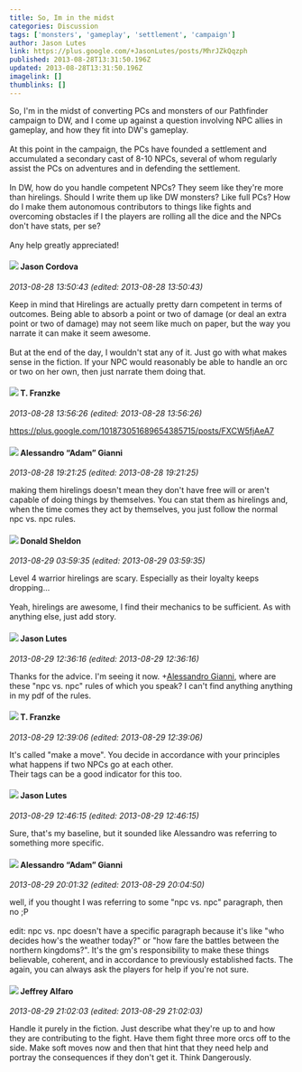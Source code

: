 ```yaml
---
title: So, Im in the midst
categories: Discussion
tags: ['monsters', 'gameplay', 'settlement', 'campaign']
author: Jason Lutes
link: https://plus.google.com/+JasonLutes/posts/MhrJZkQqzph
published: 2013-08-28T13:31:50.196Z
updated: 2013-08-28T13:31:50.196Z
imagelink: []
thumblinks: []
---
```


So, I&#39;m in the midst of converting PCs and monsters of our Pathfinder campaign to DW, and I come up against a question involving NPC allies in gameplay, and how they fit into DW&#39;s gameplay.<br /><br />At this point in the campaign, the PCs have founded a settlement and accumulated a secondary cast of 8-10 NPCs, several of whom regularly assist the PCs on adventures and in defending the settlement.<br /><br />In DW, how do you handle competent NPCs? They seem like they&#39;re more than hirelings. Should I write them up like DW monsters? Like full PCs? How do I make them autonomous contributors to things like fights and overcoming obstacles if I the players are rolling all the dice and the NPCs don&#39;t have stats, per se?<br /><br />Any help greatly appreciated! 
<div id='comment z12lj5s4juyzdtt3v22fgbrbuletdbyl5'>
  <h4><img src='{{site.baseurl}}//images/avatars/108530078404383929502_photo.jpg'> Jason Cordova</h4>
      <p><cite>2013-08-28 13:50:43 (edited: 2013-08-28 13:50:43)</cite></p>
        <p>Keep in mind that Hirelings are actually pretty darn competent in terms of outcomes. Being able to absorb a point or two of damage (or deal an extra point or two of damage) may not seem like much on paper, but the way you narrate it can make it seem awesome. <br /><br />But at the end of the day, I wouldn&#39;t stat any of it. Just go with what makes sense in the fiction. If your NPC would reasonably be able to handle an orc or two on her own, then just narrate them doing that. </p>
</div>
        

<div id='comment z12lj5s4juyzdtt3v22fgbrbuletdbyl5'>
  <h4><img src='{{site.baseurl}}//images/avatars/110330901807759406775_photo.jpg'> T. Franzke</h4>
      <p><cite>2013-08-28 13:56:26 (edited: 2013-08-28 13:56:26)</cite></p>
        <p><a href="https://plus.google.com/101873051689654385715/posts/FXCW5fjAeA7" class="ot-anchor">https://plus.google.com/101873051689654385715/posts/FXCW5fjAeA7</a> </p>
</div>
        

<div id='comment z12lj5s4juyzdtt3v22fgbrbuletdbyl5'>
  <h4><img src='{{site.baseurl}}//images/avatars/106679386179477817028_photo.jpg'> Alessandro “Adam” Gianni</h4>
      <p><cite>2013-08-28 19:21:25 (edited: 2013-08-28 19:21:25)</cite></p>
        <p>making them hirelings doesn&#39;t mean they don&#39;t have free will or aren&#39;t capable of doing things by themselves. You can stat them as hirelings and, when the time comes they act by themselves, you just follow the normal npc vs. npc rules.</p>
</div>
        

<div id='comment z12lj5s4juyzdtt3v22fgbrbuletdbyl5'>
  <h4><img src='{{site.baseurl}}//images/avatars/107340087089552618190_photo.jpg'> Donald Sheldon</h4>
      <p><cite>2013-08-29 03:59:35 (edited: 2013-08-29 03:59:35)</cite></p>
        <p>Level 4 warrior hirelings are scary. Especially as their loyalty keeps dropping...<br /><br />Yeah, hirelings are awesome, I find their mechanics to be sufficient. As with anything else, just add story.</p>
</div>
        

<div id='comment z12lj5s4juyzdtt3v22fgbrbuletdbyl5'>
  <h4><img src='{{site.baseurl}}//images/avatars/115657313205562994919_photo.jpg'> Jason Lutes</h4>
      <p><cite>2013-08-29 12:36:16 (edited: 2013-08-29 12:36:16)</cite></p>
        <p>Thanks for the advice. I&#39;m seeing it now. <span class="proflinkWrapper"><span class="proflinkPrefix">+</span><a class="proflink" href="https://plus.google.com/106679386179477817028" oid="106679386179477817028">Alessandro Gianni</a></span>, where are these &quot;npc vs. npc&quot; rules of which you speak? I can&#39;t find anything anything in my pdf of the rules. </p>
</div>
        

<div id='comment z12lj5s4juyzdtt3v22fgbrbuletdbyl5'>
  <h4><img src='{{site.baseurl}}//images/avatars/110330901807759406775_photo.jpg'> T. Franzke</h4>
      <p><cite>2013-08-29 12:39:06 (edited: 2013-08-29 12:39:06)</cite></p>
        <p>It&#39;s called &quot;make a move&quot;. You decide in accordance with your principles what happens if two NPCs go at each other. <br />Their tags can be a good indicator for this too. </p>
</div>
        

<div id='comment z12lj5s4juyzdtt3v22fgbrbuletdbyl5'>
  <h4><img src='{{site.baseurl}}//images/avatars/115657313205562994919_photo.jpg'> Jason Lutes</h4>
      <p><cite>2013-08-29 12:46:15 (edited: 2013-08-29 12:46:15)</cite></p>
        <p>Sure, that&#39;s my baseline, but it sounded like Alessandro was referring to something more specific.</p>
</div>
        

<div id='comment z12lj5s4juyzdtt3v22fgbrbuletdbyl5'>
  <h4><img src='{{site.baseurl}}//images/avatars/106679386179477817028_photo.jpg'> Alessandro “Adam” Gianni</h4>
      <p><cite>2013-08-29 20:01:32 (edited: 2013-08-29 20:04:50)</cite></p>
        <p>well, if you thought I was referring to some &quot;npc vs. npc&quot; paragraph, then no ;P<br /><br />edit: npc vs. npc doesn&#39;t have a specific paragraph because it&#39;s like &quot;who decides how&#39;s the weather today?&quot; or &quot;how fare the battles between the northern kingdoms?&quot;. It&#39;s the gm&#39;s responsibility to make these things believable, coherent, and in accordance to previously established facts. The again, you can always ask the players for help if you&#39;re not sure.</p>
</div>
        

<div id='comment z12lj5s4juyzdtt3v22fgbrbuletdbyl5'>
  <h4><img src='{{site.baseurl}}//images/avatars/102146477267709092484_photo.jpg'> Jeffrey Alfaro</h4>
      <p><cite>2013-08-29 21:02:03 (edited: 2013-08-29 21:02:03)</cite></p>
        <p>Handle it purely in the fiction. Just describe what they&#39;re up to and how they are contributing to the fight. Have them fight three more orcs off to the side. Make soft moves now and then that hint that they need help and portray the consequences if they don&#39;t get it. Think Dangerously.</p>
</div>
        
